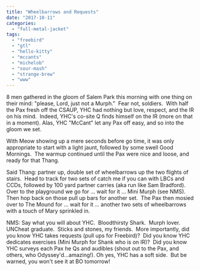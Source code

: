 ```yaml
---
title: "Wheelbarrows and Requests"
date: "2017-10-11"
categories: 
  - "full-metal-jacket"
tags: 
  - "freebird"
  - "gtl"
  - "hello-kitty"
  - "mccants"
  - "michelob"
  - "sour-mash"
  - "strange-brew"
  - "www"
---
```


8 men gathered in the gloom of Salem Park this morning with one thing on their mind: "please, Lord, just not a Murph."  Fear not, soldiers.  With half the Pax fresh off the CSAUP, YHC had nothing but love, respect, and the IR on his mind.  Indeed, YHC's co-site Q finds himself on the IR (more on that in a moment). Alas, YHC "McCant" let any Pax off easy, and so into the gloom we set.

With Meow showing up a mere seconds before go time, it was only appropriate to start with a light jaunt, followed by some swell Good Mornings.  The warmup continued until the Pax were nice and loose, and ready for that Thang.

Said Thang: partner up, double set of wheelbarrows up the two flights of stairs.  Head to track for two sets of catch me if you can with LBCs and CCDs, followed by 100 yard partner carries (aka run like Sam Bradford).  Over to the playground we go for ... wait for it ... Mini Murph (see NMS).  Then hop back on those pull up bars for another set.  The Pax then mosied over to The Mound for ... wait for it ... another two sets of wheelbarrows with a touch of Mary sprinkled in.

NMS: Say what you will about YHC.  Bloodthirsty Shark.  Murph lover.  UNCheat graduate.  Sticks and stones, my friends.  More importantly, did you know YHC takes requests (pull ups for Freebird)?  Did you know YHC dedicates exercises (Mini Murph for Shank who is on IR)?  Did you know YHC surveys each Pax he Qs and audibles (shout out to the Pax, and others, who Odyssey'd...amazing!). Oh yes, YHC has a soft side.  But be warned, you won't see it at BO tomorrow!
